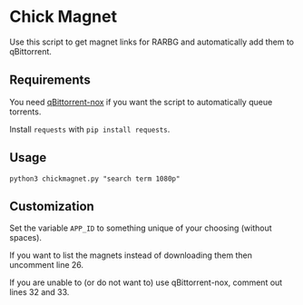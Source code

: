 # Chick Magnet

Use this script to get magnet links for RARBG and automatically add them to qBittorrent.

## Requirements

You need [qBittorrent-nox](https://manpages.ubuntu.com/manpages/cosmic/man1/qbittorrent-nox.1.html) if you want the script to automatically queue torrents.

Install `requests` with `pip install requests`.

## Usage

`python3 chickmagnet.py "search term 1080p"`

## Customization

Set the variable `APP_ID` to something unique of your choosing (without spaces).

If you want to list the magnets instead of downloading them then uncomment line 26.

If you are unable to (or do not want to) use qBittorrent-nox, comment out lines 32 and 33.
